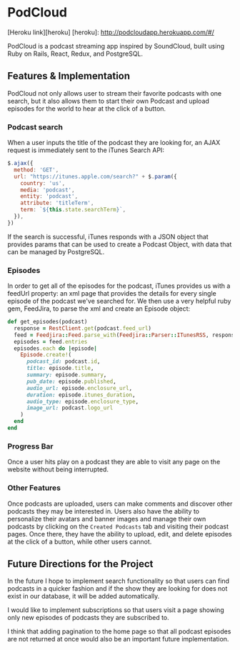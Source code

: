 # PodCloud

[Heroku link][heroku]
[heroku]: http://podcloudapp.herokuapp.com/#/

PodCloud is a podcast streaming app inspired by SoundCloud, built using Ruby on Rails, React, Redux, and PostgreSQL.    

## Features & Implementation

PodCloud not only allows user to stream their favorite podcasts with one search, but it also allows them to start their own Podcast and upload episodes for the world to hear at the click of a button.

### Podcast search

When a user inputs the title of the podcast they are looking for, an AJAX request is immediately sent to the iTunes Search API:

```javascript
$.ajax({
  method: 'GET',
  url: "https://itunes.apple.com/search?" + $.param({
    country: 'us',
    media: 'podcast',
    entity: 'podcast',
    attribute: 'titleTerm',
    term: `${this.state.searchTerm}`,
  }),
})
```

If the search is successful, iTunes responds with a JSON object that provides params that can be used to create a Podcast Object, with data that can be managed by PostgreSQL.

### Episodes

In order to get all of the episodes for the podcast, iTunes provides us with a feedUrl property: an xml page that provides the details for every single episode of the podcast we've searched for. We then use a very helpful ruby gem, FeedJira, to parse the xml and create an Episode object:

```ruby
def get_episodes(podcast)
  response = RestClient.get(podcast.feed_url)
  feed = Feedjira::Feed.parse_with(Feedjira::Parser::ITunesRSS, response)
  episodes = feed.entries
  episodes.each do |episode|
    Episode.create!(
      podcast_id: podcast.id,
      title: episode.title,
      summary: episode.summary,
      pub_date: episode.published,
      audio_url: episode.enclosure_url,
      duration: episode.itunes_duration,
      audio_type: episode.enclosure_type,
      image_url: podcast.logo_url
    )
  end
end
```

### Progress Bar

Once a user hits play on a podcast they are able to visit any page on the website without being interrupted.

### Other Features

Once podcasts are uploaded, users can make comments and discover other podcasts they may be interested in.
Users also have the ability to personalize their avatars and banner images and manage their own podcasts by clicking on the `Created Podcasts` tab and visiting their podcast pages. Once there, they have the ability to upload, edit, and delete episodes at the click of a button, while other users cannot.

## Future Directions for the Project

In the future I hope to implement search functionality so that users can find podcasts in a quicker fashion and if the show they are looking for does not exist in our database, it will be added automatically.

I would like to implement subscriptions so that users visit a page showing only new episodes of podcasts they are subscribed to.

I think that adding pagination to the home page so that all podcast episodes are not returned at once would also be an important future implementation.
